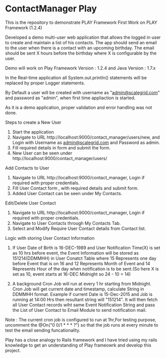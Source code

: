 # ContactManager Play
This is the repository to demonstrate PLAY Framework
First Work on PLAY Framework (1.2.4)

Developed a demo multi-user web application that allows the logged in user to create and maintain a list of his contacts.  The app should send an email to the user when there is a contact with an upcoming birthday.  The email should be sent X hours before the birthday where X is configurable by the user.

Demo will work on Play Framework Version : 1.2.4 and Java Version : 1.7.x

In the Real-time application all System.out.println() statements will be replaced by proper Logger statements.

By Default a user will be created with username as "admin@scalegrid.com"  and password as "admin", when first time appliaction is started.

As it is a demo application, proper validation and error handling was not done.

Steps to create a New User

1. Start the application 
2. Navigate to URL http://localhost:9000/contact_manager/users/new, and Login with Username as admin@scalegrid.com and Password as admin.
3. Fill required details in form and submit the form.
4. New User can be seen under http://localhost:9000/contact_manager/users/

Add Contacts to User

1. Navigate to URL http://localhost:9000/contact_manager, Login if required with proper credentials.
2. Fill User Contact form , with required details and submit form.
3. Added User Contact can be seen under My Contacts.

Edit/Delete User Contact

1. Navigate to URL http://localhost:9000/contact_manager, Login if required with proper credentials.
2. Navigate to User Contacts through My Contacts Tab.
3. Select and Modify Require User Contact details from Contact list.

Logic with storing User Contact Information

1. If User Date of Birth is 16-DEC-1989 and User Notification Time(X) is set as 10 hrs before event, the Event Information will be stored as 151214(DDMMHH) in User Conatct Table
where 15 Represents one day before Event that is on 16 and
12 Represents Month of Event and
14 Represents Hour of the day when notification is to be sent.(So here X is set as 10, event starts at 16-DEC Midnight so 24 - 10 = 14)

2. A background Cron Job will run at every 1 hr starting from Midnight. Cron Job will get current date and timestamp, calculate String
in DDMMHH format. Example if current Date is 15-Dec-2015 and Job is running at 14:00 Hrs then resultant string will "151214". It will then fetch all User Contact records wiht same Event Notification String and pass the List of User Contact to Email Module to send notification mail.




Note : The current cron job is configured to run at 1hr,For testing purpose, uncomment the @On("0 0/1 * * * ?") so that the job runs at every minute to test the email sending funcationality.

Play has a close analogy to Rails framework and I have tried using my rails knowledge to get an understanding of Play frameowrk and develop this project.

